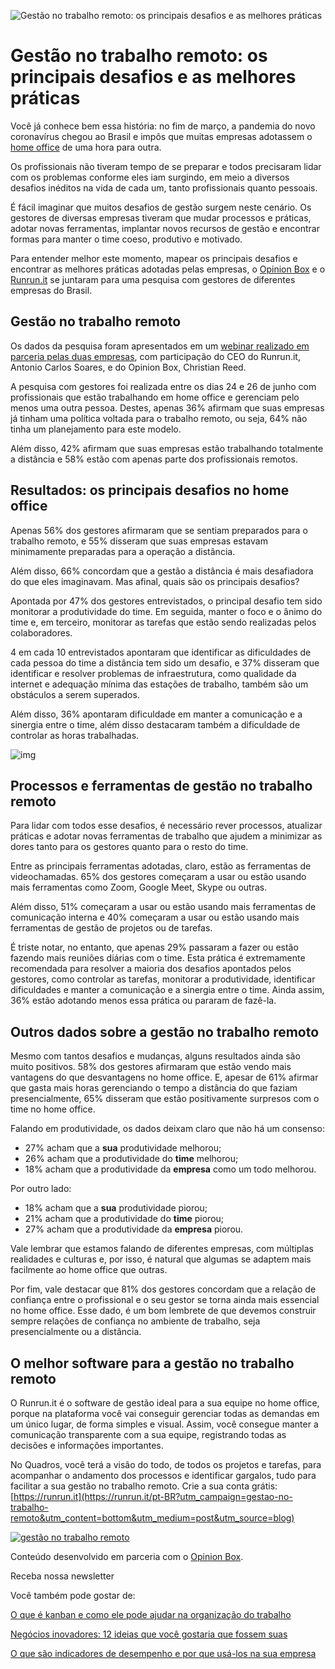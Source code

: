![Gestão no trabalho remoto: os principais desafios e as melhores práticas](https://blog.runrun.it/wp-content/uploads/2020/07/blog-88005-Guest-Opinion-box.png)

# Gestão no trabalho remoto: os principais desafios e as melhores práticas

Você já conhece bem essa história: no fim de março, a pandemia do novo coronavírus chegou ao Brasil e impôs que muitas empresas adotassem o [home office](https://blog.runrun.it/home-office/) de uma hora para outra. 

Os profissionais não tiveram tempo de se preparar e todos precisaram  lidar com os problemas conforme eles iam surgindo, em meio a diversos desafios inéditos na vida de cada um, tanto profissionais quanto pessoais. 

É fácil imaginar que muitos desafios de gestão surgem neste cenário. Os gestores de diversas empresas tiveram que mudar processos e práticas, adotar novas ferramentas, implantar novos recursos de gestão e encontrar formas para manter o time coeso, produtivo e motivado. 

Para entender melhor este momento, mapear os principais desafios e encontrar as melhores práticas adotadas pelas empresas, o [Opinion Box](https://www.opinionbox.com/) e o [Runrun.it](https://runrun.it/) se juntaram para uma pesquisa com gestores de diferentes empresas do Brasil.

## Gestão no trabalho remoto

Os dados da pesquisa foram apresentados em um [webinar realizado em parceria pelas duas empresas](https://www.youtube.com/watch?v=ZxZ3tZVGFng), com participação do CEO do Runrun.it, Antonio Carlos Soares, e do Opinion Box, Christian Reed.

A pesquisa com gestores foi realizada entre os dias 24 e 26 de junho com profissionais que estão trabalhando em home office e gerenciam pelo menos uma outra pessoa. Destes, apenas 36% afirmam que suas empresas já tinham uma política voltada para o trabalho remoto, ou seja, 64% não tinha um planejamento para este modelo. 

Além disso, 42% afirmam que suas empresas estão trabalhando totalmente a distância e 58% estão com apenas parte dos profissionais remotos.

## Resultados: os principais desafios no home office

Apenas 56% dos gestores afirmaram que se sentiam preparados para o trabalho remoto, e 55% disseram que suas empresas estavam minimamente preparadas para a operação a distância.

Além disso, 66% concordam que a gestão a distância é mais desafiadora do que eles imaginavam. Mas afinal, quais são os principais desafios?

Apontada por 47% dos gestores entrevistados, o principal desafio tem sido monitorar a produtividade do time. Em seguida, manter o foco e o ânimo do time e, em terceiro, monitorar as tarefas que estão sendo realizadas pelos colaboradores.

4 em cada 10 entrevistados apontaram que identificar as dificuldades de cada pessoa do time a distância tem sido um desafio, e 37% disseram que identificar e resolver problemas de infraestrutura, como qualidade da internet e adequação mínima das estações de trabalho, também são um obstáculos a serem superados. 

Além disso, 36% apontaram dificuldade em manter a comunicação e a sinergia entre o time, além disso destacaram também a dificuldade de controlar as horas trabalhadas.

![img](https://blog.runrun.it/wp-content/uploads/2020/07/imagem-90649-Guest-Post-Opinion-Box-1004x1024.jpg)

## Processos e ferramentas de gestão no trabalho remoto

Para lidar com todos esse desafios, é necessário rever processos, atualizar práticas e adotar novas ferramentas de trabalho que ajudem a minimizar as dores tanto para os gestores quanto para o resto do time. 

Entre as principais ferramentas adotadas, claro, estão as ferramentas de videochamadas. 65% dos gestores começaram a usar ou estão usando mais ferramentas como Zoom, Google Meet, Skype ou outras. 

Além disso, 51% começaram a usar ou estão usando mais ferramentas de comunicação interna e 40% começaram a usar ou estão usando mais ferramentas de gestão de projetos ou de tarefas. 

É triste notar, no entanto, que apenas 29% passaram a fazer ou estão fazendo mais reuniões diárias com o time. Esta prática é extremamente recomendada para resolver a maioria dos desafios apontados pelos gestores, como controlar as tarefas, monitorar a produtividade, identificar dificuldades e manter a comunicação e a sinergia entre o time. Ainda assim, 36% estão adotando menos essa prática ou pararam de fazê-la. 

## Outros dados sobre a gestão no trabalho remoto

Mesmo com tantos desafios e mudanças, alguns resultados ainda são muito positivos. 58% dos gestores afirmaram que estão vendo mais vantagens do que desvantagens no home office. E, apesar de 61% afirmar que gasta mais horas gerenciando o tempo a distância do que faziam presencialmente, 65% disseram que estão positivamente surpresos com o time no home office. 

Falando em produtividade, os dados deixam claro que não há um consenso:

- 27% acham que a **sua** produtividade melhorou; 
- 26% acham que a produtividade do **time** melhorou; 
- 18% acham que a produtividade da **empresa** como um todo melhorou.

Por outro lado:

- 18% acham que a **sua** produtividade piorou; 
- 21% acham que a produtividade do **time** piorou; 
- 27% acham que a produtividade da **empresa** piorou.

Vale lembrar que estamos falando de diferentes empresas, com múltiplas realidades e culturas e, por isso, é natural que algumas se adaptem mais facilmente ao home office que outras. 

Por fim, vale destacar que 81% dos gestores concordam que a relação de confiança entre o profissional e o seu gestor se torna ainda mais essencial no home office. Esse dado, é um bom lembrete de que devemos construir sempre relações de confiança no ambiente de trabalho, seja presencialmente ou a distância.

## O melhor software para a gestão no trabalho remoto 

O Runrun.it é o software de gestão ideal para a sua equipe no home office, porque na plataforma você vai conseguir gerenciar todas as demandas em um único lugar, de forma simples e visual. Assim, você consegue manter a comunicação transparente com a sua equipe, registrando todas as decisões e informações importantes. 

No Quadros, você terá a visão do todo, de todos os projetos e tarefas, para acompanhar o andamento dos processos e identificar gargalos, tudo para facilitar a sua gestão no trabalho remoto. Crie a sua conta grátis: [https://runrun.it](https://runrun.it/pt-BR?utm_campaign=gestao-no-trabalho-remoto&utm_content=bottom&utm_medium=post&utm_source=blog)

[![gestão no trabalho remoto](https://blog.runrun.it/wp-content/uploads/2020/03/gif-cta-blog.gif)](http://runrun.it/?utm_source=blog&utm_campaign=gestao-no-trabalho-remoto&utm_content=gif-CTA&utm_medium=post)

Conteúdo desenvolvido em parceria com o [Opinion Box](https://www.opinionbox.com/).

 Receba nossa newsletter

Você também pode gostar de:

[O que é kanban e como ele pode ajudar na organização do trabalho](https://blog.runrun.it/o-que-e-kanban/)

[Negócios inovadores: 12 ideias que você gostaria que fossem suas](https://blog.runrun.it/negocios-inovadores-12-ideias-que-voce-gostaria-que-fossem-suas/)

[O que são indicadores de desempenho e por que usá-los na sua empresa](https://blog.runrun.it/indicadores-de-desempenho/)